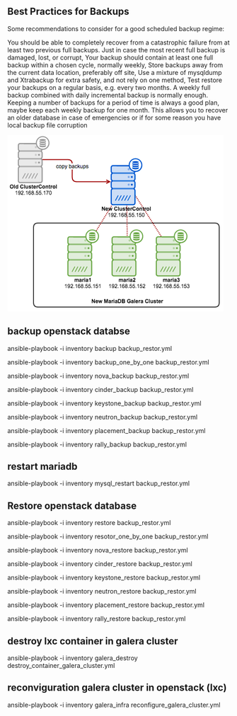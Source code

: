 ## Best Practices for Backups
Some recommendations to consider for a good scheduled backup regime:

You should be able to completely recover from a catastrophic failure from at least two previous full backups. Just in case the most recent full backup is damaged, lost, or corrupt,
Your backup should contain at least one full backup within a chosen cycle, normally weekly,
Store backups away from the current data location, preferably off site,
Use a mixture of mysqldump and Xtrabackup for extra safety, and not rely on one method,
Test restore your backups on a regular basis, e.g. every two months.
A weekly full backup combined with daily incremental backup is normally enough. Keeping a number of backups for a period of time is always a good plan, maybe keep each weekly backup for one month. This allows you to recover an older database in case of emergencies or if for some reason you have local backup file corruption

<img src=./img/1.png></img>



## backup openstack databse
ansible-playbook -i inventory backup backup_restor.yml

ansible-playbook -i inventory backup_one_by_one  backup_restor.yml

ansible-playbook -i inventory nova_backup  backup_restor.yml

ansible-playbook -i inventory cinder_backup  backup_restor.yml

ansible-playbook -i inventory keystone_backup  backup_restor.yml

ansible-playbook -i inventory neutron_backup  backup_restor.yml

ansible-playbook -i inventory placement_backup  backup_restor.yml

ansible-playbook -i inventory rally_backup  backup_restor.yml


## restart mariadb
ansible-playbook -i inventory mysql_restart  backup_restor.yml

## Restore openstack database
 
ansible-playbook -i inventory restore backup_restor.yml

ansible-playbook -i inventory resotor_one_by_one  backup_restor.yml

ansible-playbook -i inventory nova_restore  backup_restor.yml

ansible-playbook -i inventory cinder_restore  backup_restor.yml

ansible-playbook -i inventory keystone_restore  backup_restor.yml

ansible-playbook -i inventory neutron_restore  backup_restor.yml

ansible-playbook -i inventory placement_restore  backup_restor.yml

ansible-playbook -i inventory rally_restore  backup_restor.yml





## destroy lxc container in galera cluster
ansible-playbook -i inventory galera_destroy  destroy_container_galera_cluster.yml

## reconviguration galera cluster in openstack (lxc)
ansible-playbook -i inventory galera_infra  reconfigure_galera_cluster.yml


